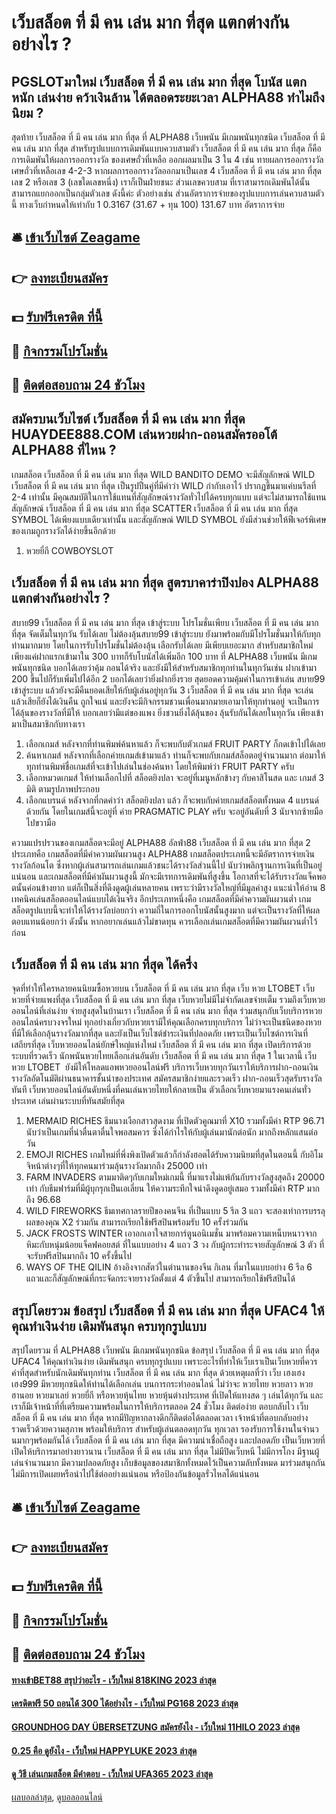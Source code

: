 # เว็บสล็อต ที่ มี คน เล่น มาก ที่สุด แตกต่างกันอย่างไร ?
## PGSLOTมาใหม่ เว็บสล็อต ที่ มี คน เล่น มาก ที่สุด โบนัส แตกหนัก เล่นง่าย คว้าเงินล้าน ได้ตลอดระยะเวลา ALPHA88 ทำไมถึงนิยม ?
สุดท้าย เว็บสล็อต ที่ มี คน เล่น มาก ที่สุด ที่ ALPHA88 เว็บพนัน มีเกมพนันทุกชนิด เว็บสล็อต ที่ มี คน เล่น มาก ที่สุด สำหรับรูปแบบการเดิมพันแบบควบสามตัว เว็บสล็อต ที่ มี คน เล่น มาก ที่สุด ก็คือ การเดิมพันให้ผลการออกรางวัล ของเศษถั่วที่เหลือ ออกผลมาเป็น 3 ใน 4 เช่น ทายผลการออกรางวัลเศษถั่วที่เหลือเลข 4-2-3 หากผลการออกรางวัลออกมาเป็นเลข 4 เว็บสล็อต ที่ มี คน เล่น มาก ที่สุด เลข 2 หรือเลข 3 (เลขใดเลขหนึ่ง) เราก็เป็นฝ่ายชนะ ส่วนเลขควบสาม ที่เราสามารถเดิมพันได้นั้น สามารถแยกออกเป็นกลุ่มตัวเลข ดังนี้ค่ะ
ตัวอย่างเช่น
ส่วนอัตราการจ่ายของรูปแบบการเล่นควบสามตัวนี้ ทางเว็บกำหนดให้เท่ากับ 1 0.3167
(31.67 + ทุน 100) 131.67 บาท
อัตราการจ่าย

## 🛎 [เข้าเว็บไซต์ Zeagame](https://bit.ly/3SdLNi2)
## 👉 [ลงทะเบียนสมัคร](https://bit.ly/3SdLNi2)
## 💵 [รับฟรีเครดิต ที่นี้](https://bit.ly/3dyRKHj)
## 👑 [กิจกรรมโปรโมชั่น](https://bit.ly/3dyRKHj)
## 📱 [ติดต่อสอบถาม 24 ชัวโมง](https://bit.ly/3dyRKHj)

## สมัครบนเว็บไซต์ เว็บสล็อต ที่ มี คน เล่น มาก ที่สุด HUAYDEE888.COM เล่นหวยฝาก-ถอนสมัครออโต้ ALPHA88 ที่ไหน ?
เกมสล็อต เว็บสล็อต ที่ มี คน เล่น มาก ที่สุด WILD BANDITO DEMO จะมีสัญลักษณ์ WILD เว็บสล็อต ที่ มี คน เล่น มาก ที่สุด เป็นรูปปืนคู่ที่มีคำว่า WILD กำกับเอาไว้ ปรากฏขึ้นมาแค่บนรีลที่ 2-4 เท่านั้น มีคุณสมบัติในการใช้แทนที่สัญลักษณ์รางวัลทั่วไปได้ครบทุกแบบ แต่จะไม่สามารถใช้แทนสัญลักษณ์ เว็บสล็อต ที่ มี คน เล่น มาก ที่สุด SCATTER เว็บสล็อต ที่ มี คน เล่น มาก ที่สุด SYMBOL ได้เพียงแบบเดียวเท่านั้น และสัญลักษณ์ WILD SYMBOL ยังมีส่วนช่วยให้ฟีเจอร์พิเศษของเกมถูกรางวัลได้ง่ายขึ้นอีกด้วย
1. หวยยี่กี COWBOYSLOT

## เว็บสล็อต ที่ มี คน เล่น มาก ที่สุด สูตรบาคาร่าปิงปอง ALPHA88 แตกต่างกันอย่างไร ?
สบาย99 เว็บสล็อต ที่ มี คน เล่น มาก ที่สุด เข้าสู่ระบบ โปรโมชั่นเพียบ เว็บสล็อต ที่ มี คน เล่น มาก ที่สุด จัดเต็มในทุกวัน รับได้เลย ไม่ต้องลุ้นสบาย99 เข้าสู่ระบบ ยังมาพร้อมกับมีโปรโมชั่นมาให้กับทุกท่านมากมาย โดยในการรับโปรโมชั่นไม่ต้องลุ้น เลือกรับได้เลย มีเพียบเยอะมาก สำหรับสมาชิกใหม่ เพียงแค่ฝากแรกเข้ามาใน 300 บาทก็รับโบนัสได้เพิ่มอีก 100 บาท ที่ ALPHA88 เว็บพนัน มีเกมพนันทุกชนิด บอกได้เลยว่าคุ้ม ถอนได้จริง และยังมีให้สำหรับสมาชิกทุกท่านในทุกวันเช่น ฝากเข้ามา 200 ขึ้นไปก็รับเพิ่มไปได้อีก 2 บอกได้เลยว่ายิ่งฝากยิ่งรวย สุดยอดความคุ้มค่าในการเข้าเล่น สบาย99 เข้าสู่ระบบ แล้วยังจะมีคืนยอดเสียให้กับผู้เล่นอยู่ทุกวัน 3 เว็บสล็อต ที่ มี คน เล่น มาก ที่สุด จะเล่นแล้วเสียก็ยังได้เงินคืน ถูกใจแน่ และยังจะมีกิจกรรมชวนเพื่อนมากมายเอามาให้ทุกท่านอยู่ จะเป็นการได้ลุ้นของรางวัลที่มีให้ บอกเลยว่ามีแต่ของแพง ยิ่งชวนยิ่งได้ลุ้นของ ลุ้นรับกันได้เลยในทุกวัน เพียงเข้ามาเป็นสมาชิกกับทางเรา
1. เลือกเกมส์ หลังจากที่ท่านพิมพ์ค้นหาแล้ว ก็จะพบกับตัวเกมส์ FRUIT PARTY ก็กดเข้าไปได้เลย
2. ค้นหาเกมส์ หลังจากที่เลือกค่ายเกมส์เข้ามาแล้ว ท่านก็จะพบกับเกมส์สล็อตอยู่จำนวนมาก ต่อมาให้ทุกท่านพิมพ์ชื่อเกมส์ที่จะเข้าไปเล่นในช่องค้นหา โดยให้พิมพ์ว่า FRUIT PARTY ครับ
3. เลือกหมวดเกมส์ ให้ท่านเลือกไปที่ สล็อตยิงปลา จะอยู่ที่เมนูหลักข้างๆ กับคาสิโนสด และ เกมส์ 3 มิติ ตามรูปภาพประกอบ
4. เลือกแบรนด์ หลังจากที่กดคำว่า สล็อตยิงปลา แล้ว ก็จะพบกับค่ายเกมส์สล็อตทั้งหมด 4 แบรนด์ด้วยกัน โดยในเกมส์นี้จะอยู่ที่ ค่าย PRAGMATIC PLAY ครับ จะอยู่อันดับที่ 3 นับจากซ้ายมือไปขวามือ

ความแปรปรวนของเกมสล็อตจะมีอยู่ ALPHA88 อัลฟ่า88 เว็บสล็อต ที่ มี คน เล่น มาก ที่สุด 2 ประเภทคือ เกมสล็อตที่มีค่าความผันผวนสูง ALPHA88 เกมสล็อตประเภทนี้จะมีอัตราการจ่ายเงินรางวัลก้อนโต ซึ่งหากผู้เล่นสามารถเล่นเกมแล้วชนะได้รางวัลส่วนนี้ไป นับว่าพลิกฐานการเงินที่เป็นอยู่แน่นอน และเกมสล็อตที่มีค่าผันผวนสูงนี้ มักจะมีเรทการเดิมพันที่สูงขึ้น โอกาสที่จะได้รับรางวัลแจ็คพอตนั้นค่อนข้างยาก แต่ก็เป็นสิ่งที่ดึงดูดผู้เล่นหลายคน เพราะว่ามีรางวัลใหญ่ที่มีมูลค่าสูง
แนะนำให้อ่าน 8 เทคนิคเล่นสล็อตออนไลน์แบบได้เงินจริง
อีกประเภทหนึ่งคือ เกมสล็อตที่มีค่าความผันผวนต่ำ เกมสล็อตรูปแบบนี้จะทำให้ได้รางวัลบ่อยกว่า ความถี่ในการออกโบนัสนั้นสูงมาก แต่จะเป็นรางวัลที่ให้ผลตอบแทนน้อยกว่า ดังนั้น หากอยากเล่นแล้วไม่ขาดทุน ควรเลือกเล่นเกมสล็อตที่มีความผันผวนต่ำไว้ก่อน

## เว็บสล็อต ที่ มี คน เล่น มาก ที่สุด ได้ครึ่ง
จุดที่ทำให้ใครหลายคนนิยมซื้อหวยบน เว็บสล็อต ที่ มี คน เล่น มาก ที่สุด เว็บ หวย LTOBET เว็บหวยที่จ่ายแพงที่สุด เว็บสล็อต ที่ มี คน เล่น มาก ที่สุด เว็บหวยไม่มีไม่จำกัดเลขจ่ายเต็ม รวมถึงเว็บหวยออนไลน์ที่เล่นง่าย จ่ายสูงสุดในบ้านเรา เว็บสล็อต ที่ มี คน เล่น มาก ที่สุด ร่วมสนุกกับเว็บบริการหวยออนไลน์ครบวงจรใหม่ ทุกอย่างเกี่ยวกับหวยเรามีให้คุณเลือกครบทุกบริการ ไม่ว่าจะเป็นชนิดของหวยที่มีให้เลือกลุ้นรางวัลมากที่สุด และยังเป็นเว็บไซต์ชำระเงินที่ปลอดภัย เพราะเป็นเว็บไซต์การเงินที่เสถียรที่สุด เว็บหวยออนไลน์ยักษ์ใหญ่แห่งใหม่ เว็บสล็อต ที่ มี คน เล่น มาก ที่สุด เปิดบริการด้วยระบบที่รวดเร็ว นักพนันหวยไทยเลือกเล่นอันดับ เว็บสล็อต ที่ มี คน เล่น มาก ที่สุด 1 ในเวลานี้ เว็บ หวย LTOBET  ยังมีให้โหลดแอพหวยออนไลน์ฟรี บริการเว็บหวยทุกวันเราให้บริการฝาก-ถอนเงินรางวัลอัตโนมัติผ่านธนาคารชั้นนำของประเทศ สมัครสมาชิกง่ายและรวดเร็ว ฝาก-ถอนเร็วสุดรับรางวัลทันที เว็บหวยออนไลน์อันดับหนึ่งที่คนเล่นหวยไทยให้กลายเป็น ตัวเลือกเว็บหวยมาแรงคนเล่นทั่วประเทศ เล่นผ่านระบบที่ทันสมัยที่สุด
1. MERMAID RICHES ธีมนางเงือกสาวสุดงาม ที่เปิดตัวคูณมาที่ X10 รวมทั้งมีค่า RTP 96.71 นับว่าเป็นเกมที่น่าตื่นตาตื่นใจพอสมควร ซึ่งได้กำไรให้กับผู้เล่นมานักต่อนัก มากถึงหลักแสนต่อวัน
2. EMOJI RICHES เกมใหม่ที่พึ่งพิงเปิดตัวแล้วก็กำลังฮอตได้รับความนิยมที่สุดในตอนนี้ กับอิโมจิหน้าต่างๆที่ให้ทุกคนมาร่วมลุ้นรางวัลมากถึง 25000 เท่า
3. FARM INVADERS ตามมาติดๆกับเกมใหม่เกมนี้ ที่มาแรงไม่แพ้กันกับรางวัลสูงสุดถึง 20000 เท่า กับธีมฟาร์มที่มีผู้บุกรุกเป็นเอเลี่ยน ให้ความระทึกใจน่าดึงดูดอยู่เสมอ รวมทั้งมีค่า RTP มากถึง 96.68
4. WILD FIREWORKS ธีมเทศกาลรายปีของคนจีน ที่เป็นแบบ 5 รีล 3 แถว จะสองเท่าการบรรลุผลของคุณ X2 ร่วมกัน สามารถเรียกใช้ฟรีสปินพร้อมรับ 10 ครั้งร่วมกัน
5. JACK FROSTS WINTER เอาอกเอาใจสายการ์ตูนอนิเมชั่น มาพร้อมความเหน็บหนาวจากหิมะกับหนุ่มน้อยแจ็คฟคอยสต์ ที่ในแบบอย่าง 4 แถว 3 วง กับผู้กระทำระจายสัญลักษณ์ 3 ตัว ที่จะรับฟรีสปินมากถึง 10 ครั้งขึ้นไป
6. WAYS OF THE QILIN อ้างอิงจากสัตว์ในตำนานของจีน กิเลน ที่มาในแบบอย่าง 6 รีล 6 แถวและก็สัญลักษณ์ที่กระจัดกระจายรางวัลตั้งแต่ 4 ตัวขึ้นไป สามารถเรียกใช้ฟรีสปินได้

## สรุปโดยรวม ข้อสรุป เว็บสล็อต ที่ มี คน เล่น มาก ที่สุด UFAC4 ให้คุณทำเงินง่าย เดิมพันสนุก ครบทุกรูปแบบ
สรุปโดยรวม ที่ ALPHA88 เว็บพนัน มีเกมพนันทุกชนิด ข้อสรุป เว็บสล็อต ที่ มี คน เล่น มาก ที่สุด UFAC4 ให้คุณทำเงินง่าย เดิมพันสนุก ครบทุกรูปแบบ เพราะอะไรที่ทำให้เว็บเราเป็นเว็บหวยที่ควรค่าที่สุดสำหรับนักเดิมพันทุกท่าน เว็บสล็อต ที่ มี คน เล่น มาก ที่สุด ด้วยเหตุผลที่ว่า เว็บ เฮงเฮงเฮง999 มีหวยทุกชนิดให้ท่านได้เลือกเล่น บนการกระทำออนไลน์ ไม่ว่าจะ หวยไทย หวยลาว หวยฮานอย หวยมาเลย์ หวยยี่กี หรือหวยหุ้นไทย หวยหุ้นต่างประเทศ ที่เปิดให้แทงสด ๆ เล่นได้ทุกวัน และเราก็มีเจ้าหน้าที่ที่เตรียมความพร้อมในการให้บริการตลอด 24 ชั่วโมง ติดต่อง่าย ตอบกลับไว เว็บสล็อต ที่ มี คน เล่น มาก ที่สุด หากมีปัญหากลางดึกก็ติดต่อได้ตลอดเวลา เจ้าหน้าที่ตอบกลับอย่างรวดเร็วด้วยความสุภาพ พร้อมให้บริการ สำหรับผู้เล่นตลอดทุกวัน ทุกเวลา รองรับการใช้งานในจำนวนมากๆพร้อมกันได้ เว็บสล็อต ที่ มี คน เล่น มาก ที่สุด มีความน่าเชื่อถือสูง และปลอดภัย เป็นเว็บหวยที่เปิดให้บริการมาอย่างยาวนาน เว็บสล็อต ที่ มี คน เล่น มาก ที่สุด ไม่มีปิดเว็บหนี ไม่มีการโกง มีฐานผู้เล่นจำนวนมาก มีความปลอดภัยสูง เก็บข้อมูลของสมาชิกทั้งหมดไว้เป็นความลับทั้งหมด มาร่วมสนุกกัน ไม่มีการเปิดเผยหรือนำไปใช้ต่ออย่างแน่นอน หรือป้องกันข้อมูลรั่วไหลได้แน่นอน

## 🛎 [เข้าเว็บไซต์ Zeagame](https://bit.ly/3SdLNi2)
## 👉 [ลงทะเบียนสมัคร](https://bit.ly/3SdLNi2)
## 💵 [รับฟรีเครดิต ที่นี้](https://bit.ly/3dyRKHj)
## 👑 [กิจกรรมโปรโมชั่น](https://bit.ly/3dyRKHj)
## 📱 [ติดต่อสอบถาม 24 ชัวโมง](https://bit.ly/3dyRKHj)

#### [ทางเข้าBET88 สรุปว่าอะไร - เว็บใหม่ 818KING 2023 ล่าสุด](https://atom.io/themes/ทางเข้าbet88%20สรุปว่าอะไร%20-%20เว็บใหม่%20818king%202023%20ล่าสุด)
#### [เครดิตฟรี 50 ถอนได้ 300 ได้อย่างไร - เว็บใหม่ PG168 2023 ล่าสุด](https://atom.io/themes/เครดิตฟรี%2050%20ถอนได้%20300%20ได้อย่างไร%20-%20เว็บใหม่%20pg168%202023%20ล่าสุด)
#### [GROUNDHOG DAY ÜBERSETZUNG สมัครยังไง - เว็บใหม่ 11HILO 2023 ล่าสุด](https://atom.io/themes/groundhog%20day%20übersetzung%20สมัครยังไง%20-%20เว็บใหม่%2011hilo%202023%20ล่าสุด)
#### [0.25 คือ ดูยังไง - เว็บใหม่ HAPPYLUKE 2023 ล่าสุด](https://atom.io/themes/0.25%20คือ%20ดูยังไง%20-%20เว็บใหม่%20happyluke%202023%20ล่าสุด)
#### [ดู วิธี เล่นเกมสล็อต มีคำตอบ - เว็บใหม่ UFA365 2023 ล่าสุด](https://atom.io/themes/ดู%20วิธี%20เล่นเกมสล็อต%20มีคำตอบ%20-%20เว็บใหม่%20ufa365%202023%20ล่าสุด)

[ผลบอลล่าสุด](https://siamsport.tv "ผลบอลล่าสุด"), [ดูบอลออนไลน์](https://siamsport.tv/ดูบอลสด "ดูบอลออนไลน์")